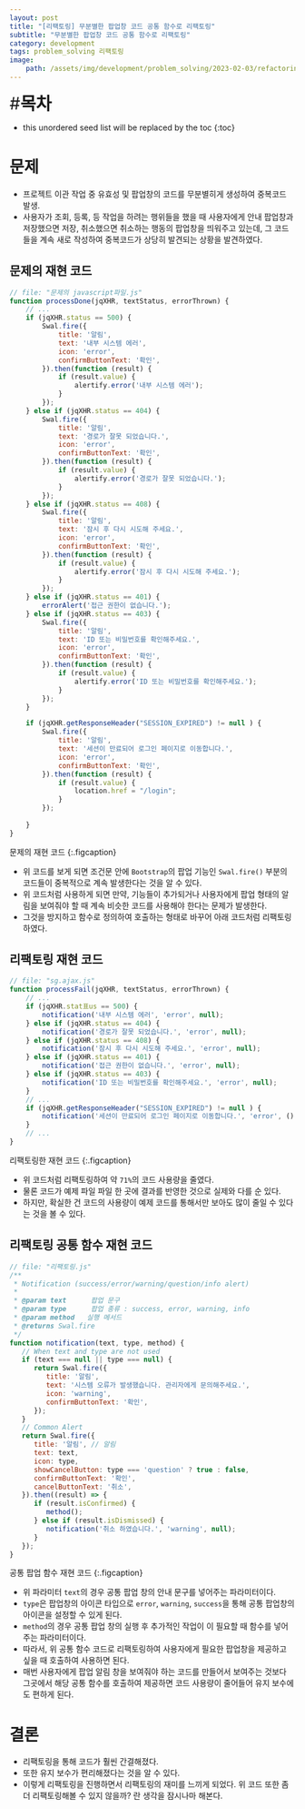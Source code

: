 ```yaml
---
layout: post
title: "[리팩토링] 무분별한 팝업창 코드 공통 함수로 리팩토링"
subtitle: "무분별한 팝업창 코드 공통 함수로 리팩토링"
category: development
tags: problem_solving 리팩토링
image:
    path: /assets/img/development/problem_solving/2023-02-03/refactoring_common_popup_cover.png
---
```


<span style="font-size:30px;">\#**목차**</span>
* this unordered seed list will be replaced by the toc
{:toc}

# 문제
- 프로젝트 이관 작업 중 유효성 및 팝업창의 코드를 무분별히게 생성하여 중복코드 발생.
- 사용자가 조회, 등록, 등 작업을 하려는 행위들을 했을 때 사용자에게 안내 팝업창과 저장했으면 저장, 취소했으면 취소하는 행동의 팝업창을 띄워주고 있는데, 그 코드들을 계속 새로 작성하여 중복코드가 상당히 발견되는 상황을 발견하였다.

## 문제의 재현 코드
```javascript
// file: "문제의 javascript파일.js"
function processDone(jqXHR, textStatus, errorThrown) {
    // ...
	if (jqXHR.status == 500) {
		Swal.fire({
			title: '알림', 
			text: '내부 시스템 에러', 
			icon: 'error',
			confirmButtonText: '확인', 
		}).then(function (result) {
			if (result.value) {
				alertify.error('내부 시스템 에러');  
			}
		});
	} else if (jqXHR.status == 404) {
		Swal.fire({
			title: '알림', 
			text: '경로가 잘못 되었습니다.',
			icon: 'error',
			confirmButtonText: '확인', 
		}).then(function (result) {
			if (result.value) {
				alertify.error('경로가 잘못 되었습니다.'); 
			}
		});
	} else if (jqXHR.status == 408) {
		Swal.fire({
			title: '알림', 
			text: '잠시 후 다시 시도해 주세요.', 
			icon: 'error',
			confirmButtonText: '확인', 
		}).then(function (result) {
			if (result.value) {
				alertify.error('잠시 후 다시 시도해 주세요.');
			}
		});
	} else if (jqXHR.status == 401) {
		errorAlert('접근 권한이 없습니다.'); 
	} else if (jqXHR.status == 403) {
		Swal.fire({
			title: '알림', 
			text: 'ID 또는 비밀번호를 확인해주세요.',
			icon: 'error',
			confirmButtonText: '확인', 
		}).then(function (result) {
			if (result.value) {
				alertify.error('ID 또는 비밀번호를 확인해주세요.'); 
			}
		});
	}

	if (jqXHR.getResponseHeader("SESSION_EXPIRED") != null ) {
		Swal.fire({
			title: '알림',
			text: '세션이 만료되어 로그인 페이지로 이동합니다.', 
			icon: 'error',
			confirmButtonText: '확인',
		}).then(function (result) {
			if (result.value) {
				location.href = "/login";
			}
		});
		
	}
}
```
문제의 재현 코드
{:.figcaption}

- 위 코드를 보게 되면 조건문 안에 `Bootstrap`의 팝업 기능인 `Swal.fire()` 부분의 코드들이 중복적으로 계속 발생한다는 것을 알 수 있다.
- 위 코드처럼 사용하게 되면 만약, 기능들이 추가되거나 사용자에게 팝업 형태의 알림을 보여줘야 할 때 계속 비슷한 코드를 사용해야 한다는 문제가 발생한다.
- 그것을 방지하고 함수로 정의하여 호출하는 형태로 바꾸어 아래 코드처럼 리팩토링하였다.

## 리팩토링 재현 코드
```javascript
// file: "sg.ajax.js"
function processFail(jqXHR, textStatus, errorThrown) {
    // ...
	if (jqXHR.stat표us == 500) {
		notification('내부 시스템 에러', 'error', null);
	} else if (jqXHR.status == 404) {
		notification('경로가 잘못 되었습니다.', 'error', null);
	} else if (jqXHR.status == 408) {
		notification('잠시 후 다시 시도해 주세요.', 'error', null);
	} else if (jqXHR.status == 401) {
		notification('접근 권한이 없습니다.', 'error', null);
	} else if (jqXHR.status == 403) {
		notification('ID 또는 비밀번호를 확인해주세요.', 'error', null);
	}
    // ...
    if (jqXHR.getResponseHeader("SESSION_EXPIRED") != null ) {
        notification('세션이 만료되어 로그인 페이지로 이동합니다.', 'error', () => { location.href = "/login"; });
    }
	// ...
}
```
리팩토링한 재현 코드
{:.figcaption}

- 위 코드처럼 리팩토링하여 약 `71%`의 코드 사용량을 줄였다.
- 물론 코드가 예제 파일 파일 한 곳에 결과를 반영한 것으로 실제와 다를 순 있다.
- 하지만, 확실한 건 코드의 사용량이 예제 코드를 통해서만 보아도 많이 줄일 수 있다는 것을 볼 수 있다.

## 리팩토링 공통 함수 재현 코드
```javascript
// file: "리팩토링.js"
/**
 * Notification (success/error/warning/question/info alert)
 *
 * @param text      팝업 문구
 * @param type      팝업 종류 : success, error, warning, info
 * @param method   실행 메서드
 * @returns Swal.fire
 */
function notification(text, type, method) {
   // When text and type are not used
   if (text === null || type === null) {
      return Swal.fire({
         title: '알림', 
         text: '시스템 오류가 발생했습니다. 관리자에게 문의해주세요.',
         icon: 'warning',
         confirmButtonText: '확인', 
      });
   }
   // Common Alert
   return Swal.fire({
      title: '알림', // 알림
      text: text,
      icon: type,
      showCancelButton: type === 'question' ? true : false,
      confirmButtonText: '확인', 
      cancelButtonText: '취소', 
   }).then((result) => {
      if (result.isConfirmed) {
         method();
      } else if (result.isDismissed) {
         notification('취소 하였습니다.', 'warning', null);
      }
   });
}
```
공통 팝업 함수 재현 코드
{:.figcaption}

- 위 파라미터 `text`의 경우 공통 팝업 창의 안내 문구를 넣어주는 파라미터이다.
- `type`은 팝업창의 아이콘 타입으로 `error`, `warning`, `success`을 통해 공통 팝업창의 아이콘을 설정할 수 있게 된다.
- `method`의 경우 공통 팝업 창의 실행 후 추가적인 작업이 이 필요할 때 함수를 넣어주는 파라미터이다.
- 따라서, 위 공통 함수 코드로 리팩토링하여 사용자에게 필요한 팝업창을 제공하고 싶을 때 호출하여 사용하면 된다.
- 매번 사용자에게 팝업 알림 창을 보여줘야 하는 코드를 만들어서 보여주는 것보다 그곳에서 해당 공통 함수를 호출하여 제공하면 코드 사용량이 줄어들어 유지 보수에도 편하게 된다.

# 결론
- 리팩토링을 통해 코드가 훨씬 간결해졌다.
- 또한 유지 보수가 편리해졌다는 것을 알 수 있다.
- 이렇게 리팩토링을 진행하면서 리팩토링의 재미를 느끼게 되었다. 위 코드 또한 좀 더 리팩토링해볼 수 있지 않을까? 란 생각을 잠시나마 해본다. 